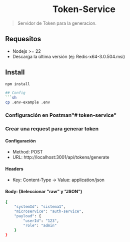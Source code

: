 <h1 align="center">Token-Service</h1>

> Servidor de Token para la generacion.

## Requesitos
- Nodejs >= 22
- Descarga la última versión (ej: Redis-x64-3.0.504.msi)

## Install
```sh
npm install

## Config
```sh
cp .env-example .env
```

### Configuración en Postman"# token-service"
### Crear una request para generar token
#### Configuración
- Method: POST
- URL: http://localhost:3001/api/tokens/generate
#### Headers
- Key: Content-Type → Value: application/json
#### Body: (Seleccionar "raw" y "JSON")
```sh
{
    "systemId": "sistema1", 
    "microservice": "auth-service",
    "payload": {
        "userId": "123",
        "role": "admin"
    }
}
```
